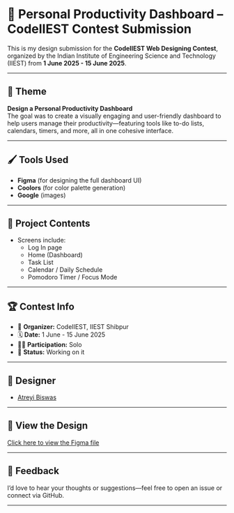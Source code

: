 # 🎨 Personal Productivity Dashboard – CodeIIEST Contest Submission

This is my design submission for the **CodeIIEST Web Designing Contest**, organized by the Indian Institute of Engineering Science and Technology (IIEST) from **1 June 2025 - 15 June 2025**.

---

## 🧠 Theme

**Design a Personal Productivity Dashboard**  
The goal was to create a visually engaging and user-friendly dashboard to help users manage their productivity—featuring tools like to-do lists, calendars, timers, and more, all in one cohesive interface.

---

## 🖌️ Tools Used

- **Figma** (for designing the full dashboard UI)  
- **Coolors** (for color palette generation)
- **Google** (images)
  
---

## 📁 Project Contents

- Screens include:
  - Log In page
  - Home (Dashboard) 
  - Task List
  - Calendar / Daily Schedule
  - Pomodoro Timer / Focus Mode

---

## 🏆 Contest Info

- 🏢 **Organizer:** CodeIIEST, IIEST Shibpur  
- 🗓️ **Date:** 1 June - 15 June 2025  
- 🧑‍💻 **Participation:** Solo  
- 📄 **Status:** Working on it

---

## 👤 Designer

- [Atreyi Biswas](https://github.com/atreyi-biswas)

---

## 🔗 View the Design

[Click here to view the Figma file](https://www.figma.com/design/qW7khkY5711uNPYjuYJxLz/Untitled?t=2P1eQ3U6fccAeKo3-1)  

---

## 💬 Feedback

I’d love to hear your thoughts or suggestions—feel free to open an issue or connect via GitHub.

---


